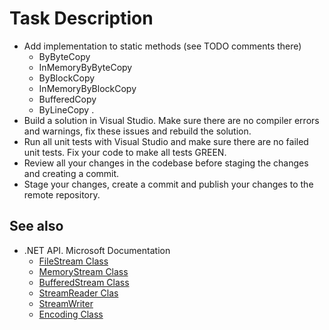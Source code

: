 # Task Description

- Add implementation to static methods (see TODO comments there)
    - ByByteCopy
    - InMemoryByByteCopy
    - ByBlockCopy
    - InMemoryByBlockCopy
    - BufferedCopy
    - ByLineCopy
 .  
- Build a solution in Visual Studio. Make sure there are no compiler errors and warnings, fix these issues and rebuild the solution.
- Run all unit tests with Visual Studio and make sure there are no failed unit tests. Fix your code to make all tests GREEN.
- Review all your changes in the codebase before staging the changes and creating a commit.
- Stage your changes, create a commit and publish your changes to the remote repository.

## See also
- .NET API. Microsoft Documentation
    - [FileStream Class](https://docs.microsoft.com/en-us/dotnet/api/system.io.filestream?view=netcore-3.1)
    - [MemoryStream Class](https://docs.microsoft.com/en-us/dotnet/api/system.io.memorystream?view=netcore-3.1)
    - [BufferedStream Class](https://docs.microsoft.com/en-us/dotnet/api/system.io.bufferedstream?view=netcore-3.1)
    - [StreamReader Clas](https://docs.microsoft.com/en-us/dotnet/api/system.io.streamreader?view=netcore-3.1)
    - [StreamWriter](https://docs.microsoft.com/en-us/dotnet/api/system.io.streamwriter?view=netcore-3.1)
    - [Encoding Class](https://docs.microsoft.com/en-us/dotnet/api/system.text.encoding?view=netcore-3.1)